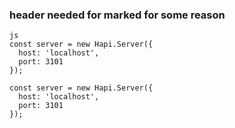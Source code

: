 ### header needed for marked for some reason

```
js
const server = new Hapi.Server({
  host: 'localhost',
  port: 3101
});
```

```
const server = new Hapi.Server({
  host: 'localhost',
  port: 3101
});
```